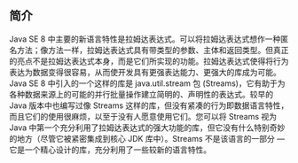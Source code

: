 ## 简介
Java SE 8 中主要的新语言特性是拉姆达表达式。可以将拉姆达表达式想作一种匿名方法；像方法一样，拉姆达表达式具有带类型的参数、主体和返回类型。但真正的亮点不是拉姆达表达式本身，而是它们所实现的功能。拉姆达表达式使得将行为表达为数据变得很容易，从而使开发具有更强表达能力、更强大的库成为可能。
Java SE 8 中引入的一个这样的库是 java.util.stream 包 (Streams)，它有助于为各种数据来源上的可能的并行批量操作建立简明的、声明性的表达式。较早的 Java 版本中也编写过像 Streams 这样的库，但没有紧凑的行为即数据语言特性，而且它们的使用很麻烦，以至于没有人愿意使用它们。您可以将 Streams 视为 Java 中第一个充分利用了拉姆达表达式的强大功能的库，但它没有什么特别奇妙的地方（尽管它被紧密集成到核心 JDK 库中）。Streams 不是该语言的一部分 — 它是一个精心设计的库，充分利用了一些较新的语言特性。
